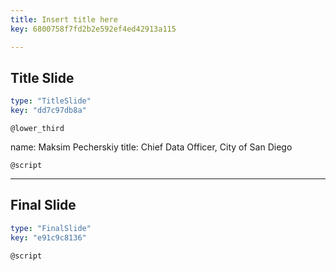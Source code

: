 ```yaml
---
title: Insert title here
key: 6800758f7fd2b2e592ef4ed42913a115

---
```

## Title Slide

```yaml
type: "TitleSlide"
key: "dd7c97db8a"
```

`@lower_third`

name: Maksim Pecherskiy
title: Chief Data Officer, City of San Diego


`@script`



---
## Final Slide

```yaml
type: "FinalSlide"
key: "e91c9c8136"
```

`@script`


